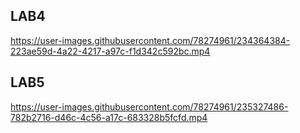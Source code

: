 ##  LAB4
https://user-images.githubusercontent.com/78274961/234364384-223ae59d-4a22-4217-a97c-f1d342c592bc.mp4

## LAB5
https://user-images.githubusercontent.com/78274961/235327486-782b2716-d46c-4c56-a17c-683328b5fcfd.mp4

